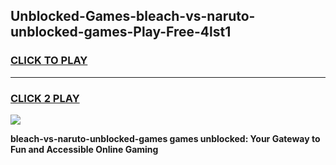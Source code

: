 
## Unblocked-Games-bleach-vs-naruto-unblocked-games-Play-Free-4lst1
<h3>
<a href="https://premium76.site?title=bleach-vs-naruto-unblocked-games&ref=20A">CLICK TO PLAY</a></h3>
<hr>

<h3>
<a href="https://premium76.site?title=bleach-vs-naruto-unblocked-games&ref=20A">CLICK 2 PLAY</a>
  
</h3>

<a href="https://premium76.site?title=bleach-vs-naruto-unblocked-games&ref=20A"><img src="https://clearcache.store/games.png"></a>


**bleach-vs-naruto-unblocked-games games unblocked: Your Gateway to Fun and Accessible Online Gaming**
